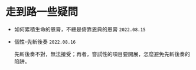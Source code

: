 # 走到路一些疑問

- 如何累積生命的恩膏，不總是倚靠恩典的恩膏 `2022.08.15`
- 個性-先斬後奏 `2022.08.16`

  先斬後奏不對，無法接受；再者，嘗試性的項目要開展，怎麼避免先斬後奏的陷阱。
